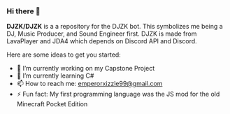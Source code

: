 ### Hi there 👋


**DJZK/DJZK** is a a repository for the DJZK bot. This symbolizes me being a DJ, Music Producer, and Sound Engineer first.
DJZK is made from LavaPlayer and JDA4 which depends on Discord API and Discord.

Here are some ideas to get you started:

- 🔭 I’m currently working on my Capstone Project
- 🌱 I’m currently learning C#
- 📫 How to reach me: emperorxizzle99@gmail.com
- ⚡ Fun fact: My first programming language was the JS mod for the old Minecraft Pocket Edition

